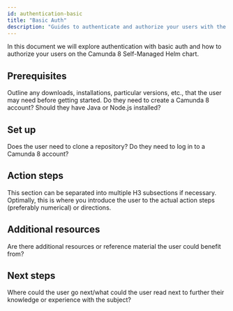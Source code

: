 ```yaml
---
id: authentication-basic
title: "Basic Auth"
description: "Guides to authenticate and authorize your users with the Camunda Platform 8 Self-Managed Helm chart."
---
```


In this document we will explore authentication with basic auth and how to authorize your users on the Camunda 8 Self-Managed Helm chart.

## Prerequisites

Outline any downloads, installations, particular versions, etc., that the user may need before getting started. Do they need to create a Camunda 8 account? Should they have Java or Node.js installed?

## Set up

Does the user need to clone a repository? Do they need to log in to a Camunda 8 account?

## Action steps

This section can be separated into multiple H3 subsections if necessary. Optimally, this is where you introduce the user to the actual action steps (preferably numerical) or directions.

## Additional resources

Are there additional resources or reference material the user could benefit from?

## Next steps

Where could the user go next/what could the user read next to further their knowledge or experience with the subject?

